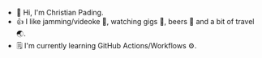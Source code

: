 - 👋 Hi, I'm Christian Pading.
- 👍 I like jamming/videoke 🎤, watching gigs 🎸, beers 🍺 and a bit of travel 🌏.
- 🗒️ I'm currently learning GitHub Actions/Workflows ⚙️.
<!--
**pexa-cpading/pexa-cpading** is a ✨ _special_ ✨ repository because its `README.md` (this file) appears on your GitHub profile.

Here are some ideas to get you started:

- 🔭 I’m currently working on ...
- 🌱 I’m currently learning ...
- 👯 I’m looking to collaborate on ...
- 🤔 I’m looking for help with ...
- 💬 Ask me about ...
- 📫 How to reach me: ...
- 😄 Pronouns: ...
- ⚡ Fun fact: ...
-->
